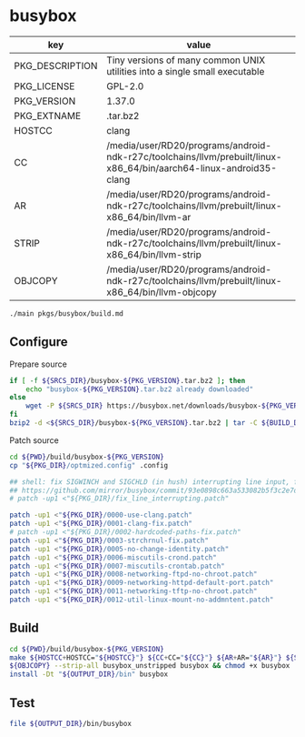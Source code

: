 # busybox

| key             | value                                                                                                              |
| --------------- | ------------------------------------------------------------------------------------------------------------------ |
| PKG_DESCRIPTION | Tiny versions of many common UNIX utilities into a single small executable                                         |
| PKG_LICENSE     | GPL-2.0                                                                                                            |
| PKG_VERSION     | 1.37.0                                                                                                             |
| PKG_EXTNAME     | .tar.bz2                                                                                                           |
| HOSTCC          | clang                                                                                                              |
| CC              | /media/user/RD20/programs/android-ndk-r27c/toolchains/llvm/prebuilt/linux-x86_64/bin/aarch64-linux-android35-clang |
| AR              | /media/user/RD20/programs/android-ndk-r27c/toolchains/llvm/prebuilt/linux-x86_64/bin/llvm-ar                       |
| STRIP           | /media/user/RD20/programs/android-ndk-r27c/toolchains/llvm/prebuilt/linux-x86_64/bin/llvm-strip                    |
| OBJCOPY         | /media/user/RD20/programs/android-ndk-r27c/toolchains/llvm/prebuilt/linux-x86_64/bin/llvm-objcopy                  |

```sh
./main pkgs/busybox/build.md
```

## Configure

Prepare source

```sh
if [ -f ${SRCS_DIR}/busybox-${PKG_VERSION}.tar.bz2 ]; then
    echo "busybox-${PKG_VERSION}.tar.bz2 already downloaded"
else
    wget -P ${SRCS_DIR} https://busybox.net/downloads/busybox-${PKG_VERSION}.tar.bz2
fi
bzip2 -d <${SRCS_DIR}/busybox-${PKG_VERSION}.tar.bz2 | tar -C ${BUILD_DIR} -x
```

Patch source

```sh
cd ${PWD}/build/busybox-${PKG_VERSION}
cp "${PKG_DIR}/optmized.config" .config

## shell: fix SIGWINCH and SIGCHLD (in hush) interrupting line input, fixed in v1.37
## https://github.com/mirror/busybox/commit/93e0898c663a533082b5f3c2e7dcce93ec47076d
# patch -up1 <"${PKG_DIR}/fix_line_interrupting.patch"

patch -up1 <"${PKG_DIR}/0000-use-clang.patch"
patch -up1 <"${PKG_DIR}/0001-clang-fix.patch"
# patch -up1 <"${PKG_DIR}/0002-hardcoded-paths-fix.patch"
patch -up1 <"${PKG_DIR}/0003-strchrnul-fix.patch"
patch -up1 <"${PKG_DIR}/0005-no-change-identity.patch"
patch -up1 <"${PKG_DIR}/0006-miscutils-crond.patch"
patch -up1 <"${PKG_DIR}/0007-miscutils-crontab.patch"
patch -up1 <"${PKG_DIR}/0008-networking-ftpd-no-chroot.patch"
patch -up1 <"${PKG_DIR}/0009-networking-httpd-default-port.patch"
patch -up1 <"${PKG_DIR}/0011-networking-tftp-no-chroot.patch"
patch -up1 <"${PKG_DIR}/0012-util-linux-mount-no-addmntent.patch"
```

## Build

```sh
cd ${PWD}/build/busybox-${PKG_VERSION}
make ${HOSTCC+HOSTCC="${HOSTCC}"} ${CC+CC="${CC}"} ${AR+AR="${AR}"} ${STRIP+STRIP="${STRIP}"} -j"${NCPU}" busybox_unstripped
${OBJCOPY} --strip-all busybox_unstripped busybox && chmod +x busybox
install -Dt "${OUTPUT_DIR}/bin" busybox

```

## Test

```sh
file ${OUTPUT_DIR}/bin/busybox
```
